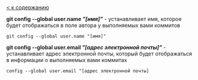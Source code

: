 [< к содержанию](readme.md)

**git config --global user.name *"[имя]"*** - устанавливает имя, которое будет отображаться в поле автора у выполняемых вами коммитов

```bash=
git config --global user.name "[имя]"
```

**git config --global user.email *"[адрес электронной почты]"*** - устанавливает адрес электронной почты, который будет отображаться в информации о выполняемых вами коммитах

```bash=
config --global user.email "[адрес электронной почты]
```